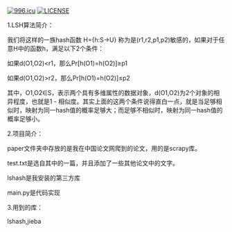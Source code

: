 <a href="https://996.icu"><img src="https://img.shields.io/badge/link-996.icu-red.svg" alt="996.icu" /></a>
[![LICENSE](https://img.shields.io/badge/license-Anti%20996-blue.svg)](https://github.com/996icu/996.ICU/blob/master/LICENSE)

1.LSH算法简介：

我们将这样的一族hash函数 H={h:S→U} 称为是(r1,r2,p1,p2)敏感的，如果对于任意H中的函数h，满足以下2个条件：

如果d(O1,O2)<r1，那么Pr[h(O1)=h(O2)]≥p1

如果d(O1,O2)>r2，那么Pr[h(O1)=h(O2)]≤p2

其中，O1,O2∈S，表示两个具有多维属性的数据对象，d(O1,O2)为2个对象的相异程度，也就是1 - 相似度。其实上面的这两个条件说得直白一点，就是当足够相似时，映射为同一hash值的概率足够大；而足够不相似时，映射为同一hash值的概率足够小。

2.项目简介：

paper文件夹中存放的是我在中国论文网爬到的论文，用的是scrapy库。

test.txt是选自其中的一篇，并且添加了一些其他论文中的文字。

lshash是我安装的第三方库

main.py是代码实现

3.用到的库：

lshash,jieba
